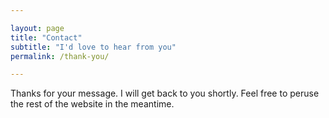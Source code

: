 ```yaml
---

layout: page
title: "Contact"
subtitle: "I'd love to hear from you"
permalink: /thank-you/

---
```


Thanks for your message. I will get back to you shortly. Feel free to peruse the rest of the website in the meantime.
